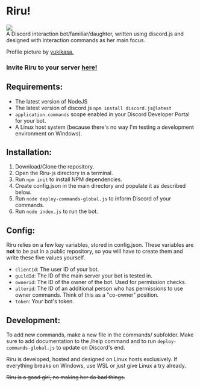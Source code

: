# Riru!
![](https://cdn.discordapp.com/attachments/924613221627854909/930915390639444018/riru.png)  
A Discord interaction bot/familiar/daughter, written using discord.js and designed with interaction commands as her main focus.  

Profile picture by [yukikasa.](https://www.pixiv.net/en/users/260958)

### Invite Riru to your server [here!](https://discord.com/oauth2/authorize?client_id=923637342219157564&permissions=51200&scope=bot%20applications.commands)

## Requirements:
- The latest version of NodeJS
- The latest version of discord.js `npm install discord.js@latest`
- `application.commands` scope enabled in your Discord Developer Portal for your bot.
- A Linux host system (because there's no way I'm testing a development environment on Windows).

## Installation: 
1. Download/Clone the repository.
2. Open the Riru-js directory in a terminal.
3. Run `npm init` to install NPM dependencies.
4. Create config.json in the main directory and populate it as described below.
5. Run `node deploy-commands-global.js` to inform Discord of your commands.
6. Run `node index.js` to run the bot.

## Config:

Riru relies on a few key variables, stored in config.json. These variables are **not** to be put in a public repository, so you will have to create them and write these five values yourself.

- `clientId`: The user ID of your bot.
- `guildId`: The ID of the main server your bot is tested in.
- `ownerid`: The ID of the owner of the bot. Used for permission checks.
- `alterid`: The ID of an additional person who has permissions to use owner commands. Think of this as a "co-owner" position.
- `token`: Your bot's token. 

## Development:

To add new commands, make a new file in the commands/ subfolder. Make sure to add documentation to the /help command and to run `deploy-commands-global.js` to update on Discord's end.

Riru is developed, hosted and designed on Linux hosts exclusively. If everything breaks on Windows, use WSL or just give Linux a try already.

~~Riru is a good girl, no making her do bad things.~~
